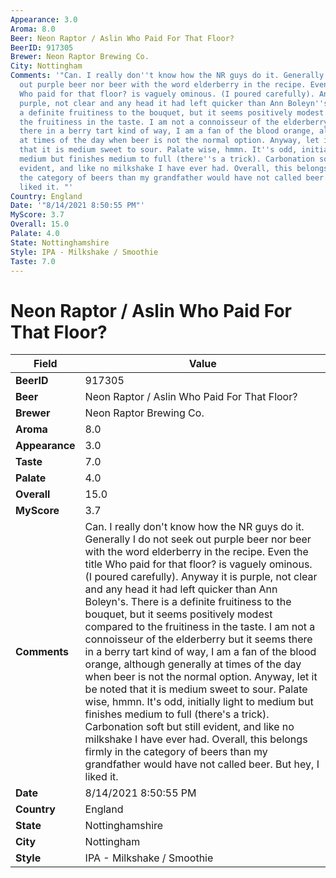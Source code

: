 ```yaml
---
Appearance: 3.0
Aroma: 8.0
Beer: Neon Raptor / Aslin Who Paid For That Floor?
BeerID: 917305
Brewer: Neon Raptor Brewing Co.
City: Nottingham
Comments: '"Can. I really don''t know how the NR guys do it. Generally I do not seek
  out purple beer nor beer with the word elderberry in the recipe. Even the title
  Who paid for that floor? is vaguely ominous. (I poured carefully). Anyway it is
  purple, not clear and any head it had left quicker than Ann Boleyn''s.  There is
  a definite fruitiness to the bouquet, but it seems positively modest compared to
  the fruitiness in the taste. I am not a connoisseur of the elderberry but it seems
  there in a berry tart kind of way, I am a fan of the blood orange, although generally
  at times of the day when beer is not the normal option. Anyway, let it be noted
  that it is medium sweet to sour. Palate wise, hmmn. It''s odd, initially light to
  medium but finishes medium to full (there''s a trick). Carbonation soft but still
  evident, and like no milkshake I have ever had. Overall, this belongs firmly in
  the category of beers than my grandfather would have not called beer. But hey, I
  liked it. "'
Country: England
Date: '"8/14/2021 8:50:55 PM"'
MyScore: 3.7
Overall: 15.0
Palate: 4.0
State: Nottinghamshire
Style: IPA - Milkshake / Smoothie
Taste: 7.0
---
```


# Neon Raptor / Aslin Who Paid For That Floor?

| Field         | Value |
|---------------|-------|
| **BeerID** | 917305 |
| **Beer** | Neon Raptor / Aslin Who Paid For That Floor? |
| **Brewer** | Neon Raptor Brewing Co. |
| **Aroma** | 8.0 |
| **Appearance** | 3.0 |
| **Taste** | 7.0 |
| **Palate** | 4.0 |
| **Overall** | 15.0 |
| **MyScore** | 3.7 |
| **Comments** | Can. I really don't know how the NR guys do it. Generally I do not seek out purple beer nor beer with the word elderberry in the recipe. Even the title Who paid for that floor? is vaguely ominous. (I poured carefully). Anyway it is purple, not clear and any head it had left quicker than Ann Boleyn's.  There is a definite fruitiness to the bouquet, but it seems positively modest compared to the fruitiness in the taste. I am not a connoisseur of the elderberry but it seems there in a berry tart kind of way, I am a fan of the blood orange, although generally at times of the day when beer is not the normal option. Anyway, let it be noted that it is medium sweet to sour. Palate wise, hmmn. It's odd, initially light to medium but finishes medium to full (there's a trick). Carbonation soft but still evident, and like no milkshake I have ever had. Overall, this belongs firmly in the category of beers than my grandfather would have not called beer. But hey, I liked it.  |
| **Date** | 8/14/2021 8:50:55 PM |
| **Country** | England |
| **State** | Nottinghamshire |
| **City** | Nottingham |
| **Style** | IPA - Milkshake / Smoothie |
